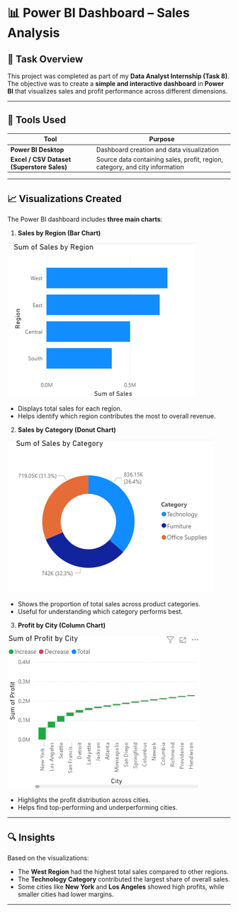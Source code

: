 
# 📊 Power BI Dashboard – Sales Analysis

## 🧾 Task Overview

This project was completed as part of my **Data Analyst Internship (Task 8)**.
The objective was to create a **simple and interactive dashboard** in **Power BI** that visualizes sales and profit performance across different dimensions.

---

## 🧰 Tools Used

| Tool                                       | Purpose                                                                      |
| ------------------------------------------ | ---------------------------------------------------------------------------- |
| **Power BI Desktop**                       | Dashboard creation and data visualization                                    |
| **Excel / CSV Dataset (Superstore Sales)** | Source data containing sales, profit, region, category, and city information |

---

## 📈 Visualizations Created

The Power BI dashboard includes **three main charts**:

1. **Sales by Region (Bar Chart)**

<img src="task_8_1SS.png">

   * Displays total sales for each region.
   * Helps identify which region contributes the most to overall revenue.

2. **Sales by Category (Donut Chart)**

<img src="task_8_2SS.png">

   * Shows the proportion of total sales across product categories.
   * Useful for understanding which category performs best.

3. **Profit by City (Column Chart)**

<img src="task_8_3SS.png">

   * Highlights the profit distribution across cities.
   * Helps find top-performing and underperforming cities.

---

## 🔍 Insights

Based on the visualizations:

* The **West Region** had the highest total sales compared to other regions.
* The **Technology Category** contributed the largest share of overall sales.
* Some cities like **New York** and **Los Angeles** showed high profits, while smaller cities had lower margins.

---


